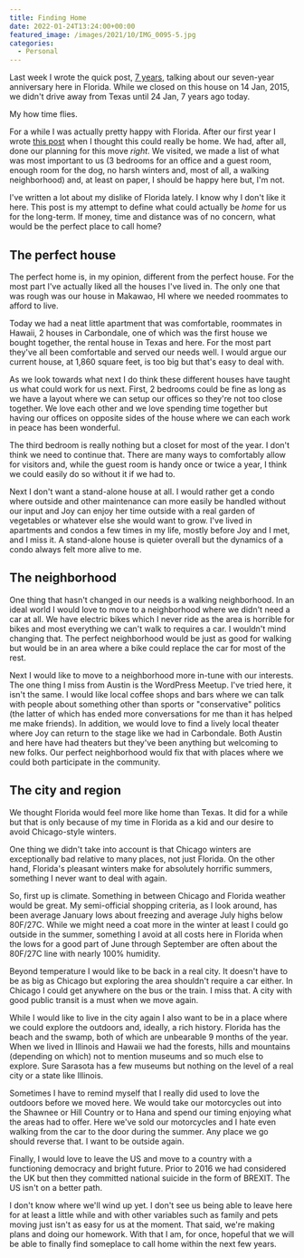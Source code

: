 ```yaml
---
title: Finding Home
date: 2022-01-24T13:24:00+00:00
featured_image: /images/2021/10/IMG_0095-5.jpg
categories:
  - Personal
---
```


Last week I wrote the quick post, [7 years][1], talking about our seven-year anniversary here in Florida. While we closed on this house on 14 Jan, 2015, we didn't drive away from Texas until 24 Jan, 7 years ago today.

My how time flies.

For a while I was actually pretty happy with Florida. After our first year I wrote [this post][2] when I thought this could really be home. We had, after all, done our planning for this move _right_. We visited, we made a list of what was most important to us (3 bedrooms for an office and a guest room, enough room for the dog, no harsh winters and, most of all, a walking neighborhood) and, at least on paper, I should be happy here but, I'm not.

I've written a lot about my dislike of Florida lately. I know why I don't like it here. This post is my attempt to define what could actually be _home_ for us for the long-term. If money, time and distance was of no concern, what would be the perfect place to call home?

## The perfect house

The perfect home is, in my opinion, different from the perfect house. For the most part I've actually liked all the houses I've lived in. The only one that was rough was our house in Makawao, HI where we needed roommates to afford to live.

Today we had a neat little apartment that was comfortable, roommates in Hawaii, 2 houses in Carbondale, one of which was the first house we bought together, the rental house in Texas and here. For the most part they've all been comfortable and served our needs well. I would argue our current house, at 1,860 square feet, is too big but that's easy to deal with.

As we look towards what next I do think these different houses have taught us what could work for us next. First, 2 bedrooms could be fine as long as we have a layout where we can setup our offices so they're not too close together. We love each other and we love spending time together but having our offices on opposite sides of the house where we can each work in peace has been wonderful.

The third bedroom is really nothing but a closet for most of the year. I don't think we need to continue that. There are many ways to comfortably allow for visitors and, while the guest room is handy once or twice a year, I think we could easily do so without it if we had to.

Next I don't want a stand-alone house at all. I would rather get a condo where outside and other maintenance can more easily be handled without our input and Joy can enjoy her time outside with a real garden of vegetables or whatever else she would want to grow. I've lived in apartments and condos a few times in my life, mostly before Joy and I met, and I miss it. A stand-alone house is quieter overall but the dynamics of a condo always felt more alive to me.

## The neighborhood

One thing that hasn't changed in our needs is a walking neighborhood. In an ideal world I would love to move to a neighborhood where we didn't need a car at all. We have electric bikes which I never ride as the area is horrible for bikes and most everything we can't walk to requires a car. I wouldn't mind changing that. The perfect neighborhood would be just as good for walking but would be in an area where a bike could replace the car for most of the rest.

Next I would like to move to a neighborhood more in-tune with our interests. The one thing I miss from Austin is the WordPress Meetup. I've tried here, it isn't the same. I would like local coffee shops and bars where we can talk with people about something other than sports or "conservative" politics (the latter of which has ended more conversations for me than it has helped me make friends). In addition, we would love to find a lively local theater where Joy can return to the stage like we had in Carbondale. Both Austin and here have had theaters but they've been anything but welcoming to new folks. Our perfect neighborhood would fix that with places where we could both participate in the community.

## The city and region

We thought Florida would feel more like home than Texas. It did for a while but that is only because of my time in Florida as a kid and our desire to avoid Chicago-style winters.

One thing we didn't take into account is that Chicago winters are exceptionally bad relative to many places, not just Florida. On the other hand, Florida's pleasant winters make for absolutely horrific summers, something I never want to deal with again.

So, first up is climate. Something in between Chicago and Florida weather would be great. My semi-official shopping criteria, as I look around, has been average January lows about freezing and average July highs below 80F/27C. While we might need a coat more in the winter at least I could go outside in the summer, something I avoid at all costs here in Florida when the lows for a good part of June through September are often about the 80F/27C line with nearly 100% humidity.

Beyond temperature I would like to be back in a real city. It doesn't have to be as big as Chicago but exploring the area shouldn't require a car either. In Chicago I could get anywhere on the bus or the train. I miss that. A city with good public transit is a must when we move again.

While I would like to live in the city again I also want to be in a place where we could explore the outdoors and, ideally, a rich history. Florida has the beach and the swamp, both of which are unbearable 9 months of the year. When we lived in Illinois and Hawaii we had the forests, hills and mountains (depending on which) not to mention museums and so much else to explore. Sure Sarasota has a few museums but nothing on the level of a real city or a state like Illinois.

Sometimes I have to remind myself that I really did used to love the outdoors before we moved here. We would take our motorcycles out into the Shawnee or Hill Country or to Hana and spend our timing enjoying what the areas had to offer. Here we've sold our motorcycles and I hate even walking from the car to the door during the summer. Any place we go should reverse that. I want to be outside again.

Finally, I would love to leave the US and move to a country with a functioning democracy and bright future. Prior to 2016 we had considered the UK but then they committed national suicide in the form of BREXIT. The US isn't on a better path.

I don't know where we'll wind up yet. I don't see us being able to leave here for at least a little while and with other variables such as family and pets moving just isn't as easy for us at the moment. That said, we're making plans and doing our homework. With that I am, for once, hopeful that we will be able to finally find someplace to call home within the next few years.

 [1]: /2022/01/7-years/
 [2]: /2016/01/thoughts-on-our-first-year-at-home/